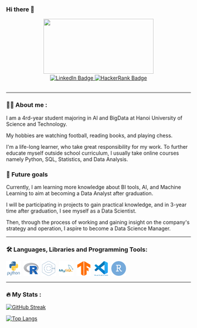 ### Hi there 👋

<!-- Image -->
<div align="center">
  <img src="https://media.giphy.com/media/dWesBcTLavkZuG35MI/giphy.gif" width="300" height="150"/>
</div>


<!-- Link Social Network -->
<div id="badges" align="center">
  
  <a href="https://www.linkedin.com/in/lehuynhduc16/">
    <img src="https://img.shields.io/badge/LinkedIn-blue?style=for-the-badge&logo=linkedin&logoColor=white" alt="LinkedIn Badge">
  </a>
  
  <a href="https://www.hackerrank.com/mcrc1894/">
    <img src="https://img.shields.io/badge/-Hackerrank-2EC866?style=for-the-badge&logo=HackerRank&logoColor=white" alt="HackerRank Badge">
  </a>

  
</div>


<!-- Counter -->
<div id="badges" align="center">
  <img src="https://komarev.com/ghpvc/?username=lehuynhduc16&style=flat-square&color=blue" alt=""/>
</div>

---

### :scientist: About me :

I am a 4rd-year student majoring in AI and BigData at Hanoi University of Science and Technology.

My hobbies are watching football, reading books, and playing chess.

I'm a life-long learner, who take great responsibility for my work. To further educate myself outside school curriculum, I usually take online courses namely Python, SQL, Statistics, and Data Analysis.

### :telescope: Future goals

Currently, I am learning more knowledge about BI tools, AI, and Machine Learning to aim at becoming a Data Analyst after graduation.

I will be participating in projects to gain practical knowledge, and in 3-year time after graduation, I see myself as a Data Scientist.

Then, through the process of working and gaining insight on the company's strategy and operation, I aspire to become a Data Science Manager.

---

### :hammer_and_wrench: Languages, Libraries and Programming Tools:
<div>
  <img src="https://github.com/devicons/devicon/blob/master/icons/python/python-original-wordmark.svg" title="Python" alt="Python" width="40" height="40"/>&nbsp;
  <img src="https://github.com/devicons/devicon/blob/master/icons/r/r-original.svg" title="R" alt="R" width="40" height="40"/>&nbsp;
  <img src="https://github.com/devicons/devicon/blob/master/icons/cplusplus/cplusplus-line.svg" title="C++" alt="C++" width="40" height="40"/>&nbsp;
  <img src="https://github.com/devicons/devicon/blob/master/icons/mysql/mysql-original-wordmark.svg" title="MySQL"  alt="MySQL" width="40" height="40"/>&nbsp;
  <img src="https://github.com/devicons/devicon/blob/master/icons/tensorflow/tensorflow-original.svg" title="Tensorflow"  alt="Tensorflow" width="40" height="40"/>&nbsp;
  <img src="https://github.com/devicons/devicon/blob/master/icons/vscode/vscode-original-wordmark.svg" title="VS Code"  alt="VS Code" width="40" height="40"/>&nbsp;
  <img src="https://github.com/devicons/devicon/blob/master/icons/rstudio/rstudio-original.svg" title="R Studio"  alt="R Studio" width="40" height="40"/>&nbsp;
</div>

---

### :fire: My Stats :

[![GitHub Streak](http://github-readme-streak-stats.herokuapp.com?user=lehuynhduc16&theme=dark&hide_border=true&border_radius=5)](https://git.io/streak-stats)

[![Top Langs](https://github-readme-stats.vercel.app/api/top-langs/?username=lehuynhduc16&layout=compact&theme=vision-friendly-dark)](https://github.com/anuraghazra/github-readme-stats)


